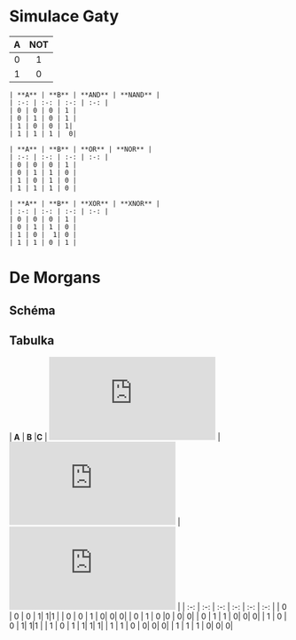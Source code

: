 # Simulace Gaty 

|**A** | **NOT** |
| :-: | :-: |
| 0 | 1 |
| 1 | 0 |
     
    | **A** | **B** | **AND** | **NAND** |
    | :-: | :-: | :-: | :-: |
    | 0 | 0 | 0 | 1 |
    | 0 | 1 | 0 | 1 |
    | 1 | 0 | 0 | 1|
    | 1 | 1 | 1 |  0|

    | **A** | **B** | **OR** | **NOR** |
    | :-: | :-: | :-: | :-: |
    | 0 | 0 | 0 | 1 |
    | 0 | 1 | 1 | 0 |
    | 1 | 0 | 1 | 0 |
    | 1 | 1 | 1 | 0 |

    | **A** | **B** | **XOR** | **XNOR** |
    | :-: | :-: | :-: | :-: |
    | 0 | 0 | 0 | 1 |
    | 0 | 1 | 1 | 0 |
    | 1 | 0 |  1| 0 |
    | 1 | 1 | 0 | 1 |

# De Morgans 

## Schéma


## Tabulka

 | **A** | **B** |**C** | ![equation](https://latex.codecogs.com/gif.latex?f) | ![equation](https://latex.codecogs.com/gif.latex?f_%7BAND%7D) | ![equation](https://latex.codecogs.com/gif.latex?f_%7BOR%7D) |
    | :-: | :-: | :-: | :-: | :-: | :-: |
    | 0 | 0 | 0 | 1| 1|1 |
    | 0 | 0 | 1 | 0| 0| 0|
    | 0 | 1 | 0 |0 | 0| 0|
    | 0 | 1 | 1 | 0| 0| 0|
    | 1 | 0 | 0 | 1| 1|1 |
    | 1 | 0 | 1 | 1| 1| 1|
    | 1 | 1 | 0 | 0| 0| 0|
    | 1 | 1 | 1 | 0| 0| 0|
